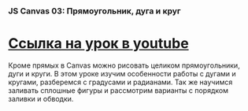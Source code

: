 ###  JS Canvas 03: Прямоугольник, дуга и круг ###
[Ссылка на урок в youtube](https://www.youtube.com/watch?v=HYFU9E3ITIM)
===============================================================================
Кроме прямых в Canvas можно рисовать целиком прямоугольники, дуги и круги. В этом уроке изучим особенности работы с дугами и кругами, разберемся с градусами и радианами. Так же научимся заливать сплошные фигуры и рассмотрим варианты с порядком заливки и обводки.